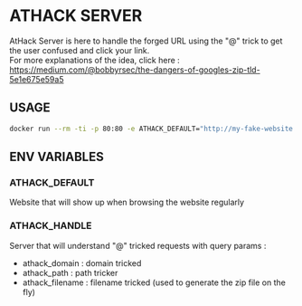# ATHACK SERVER 

AtHack Server is here to handle the forged URL using the "@" trick to get the user confused and click your link.  
For more explanations of the idea, click here :  
https://medium.com/@bobbyrsec/the-dangers-of-googles-zip-tld-5e1e675e59a5

## USAGE 

```sh
docker run --rm -ti -p 80:80 -e ATHACK_DEFAULT="http://my-fake-website.com" -e ATHACK_HANDLE="http://my-fake-zip" dcylabs/athack
```

## ENV VARIABLES 

### ATHACK_DEFAULT 
Website that will show up when browsing the website regularly 

### ATHACK_HANDLE 
Server that will understand "@" tricked requests with query params :  
- athack_domain : domain tricked 
- athack_path : path tricker 
- athack_filename : filename tricked (used to generate the zip file on the fly) 

